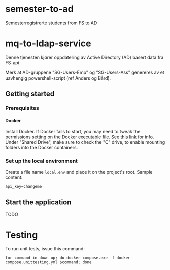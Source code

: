 # semester-to-ad
Semesterregistrerte students from FS to AD 
# mq-to-ldap-service

Denne tjenesten kjører oppdatering av Active Directory (AD) basert data fra FS-api

Merk at AD-gruppene "SG-Users-Emp" og "SG-Users-Ass" genereres av et uavhengig powershell-script (ref Anders og Bård). 

## Getting started 

### Prerequisites

#### Docker 

Install Docker. If Docker fails to start, you may need to tweak the permissions setting on the Docker executable file. See [this link](https://stackoverflow.com/a/47168278/9475028) for info.
Under "Shared Drive", make sure to check the "C" drive, to enable mounting folders into the Docker containers. 

### Set up the local environment

Create a file name `local.env` and place it on the project's root. Sample content:

    api_key=changeme

## Start the application

TODO

# Testing

To run unit tests, issue this command:

    for command in down up; do docker-compose.exe -f docker-compose.unittesting.yml $command; done

